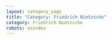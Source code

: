 ```yaml
---
layout: category_page
title: "Category: Friedrich Nietzsche"
category: Friedrich Nietzsche
robots: noindex
---
```

